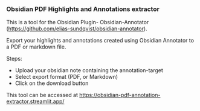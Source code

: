 ### Obsidian PDF Highlights and Annotations extractor

This is a tool for the Obsidian Plugin- Obsidian-Annotator (https://github.com/elias-sundqvist/obsidian-annotator). 

Export your highlights and annotations created using Obsidian Annotator to a PDF or markdown file.

Steps:
* Upload your obsidian note containing the annotation-target
* Select export format (PDF, or Markdown)
* Click on the download button

This tool can be accessed at https://obsidian-pdf-annotation-extractor.streamlit.app/
